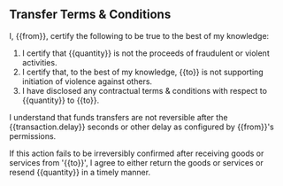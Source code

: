 ## Transfer Terms & Conditions

I, {{from}}, certify the following to be true to the best of my knowledge:

1. I certify that {{quantity}} is not the proceeds of fraudulent or violent activities.
2. I certify that, to the best of my knowledge, {{to}} is not supporting initiation of violence against others.
3. I have disclosed any contractual terms & conditions with respect to {{quantity}} to {{to}}.

I understand that funds transfers are not reversible after the {{transaction.delay}} seconds or other delay as configured by {{from}}'s permissions.

If this action fails to be irreversibly confirmed after receiving goods or services from '{{to}}', I agree to either return the goods or services or resend {{quantity}} in a timely manner.